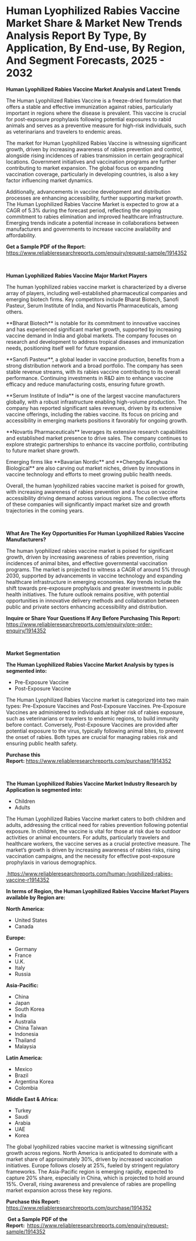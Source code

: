 <p><h1>Human Lyophilized Rabies Vaccine Market Share & Market New Trends Analysis Report By Type, By Application, By End-use, By Region, And Segment Forecasts, 2025 - 2032</h1></p><p><strong>Human Lyophilized Rabies Vaccine Market Analysis and Latest Trends</strong></p>
<p><p>The Human Lyophilized Rabies Vaccine is a freeze-dried formulation that offers a stable and effective immunization against rabies, particularly important in regions where the disease is prevalent. This vaccine is crucial for post-exposure prophylaxis following potential exposures to rabid animals and serves as a preventive measure for high-risk individuals, such as veterinarians and travelers to endemic areas.</p><p>The market for Human Lyophilized Rabies Vaccine is witnessing significant growth, driven by increasing awareness of rabies prevention and control, alongside rising incidences of rabies transmission in certain geographical locations. Government initiatives and vaccination programs are further contributing to market expansion. The global focus on expanding vaccination coverage, particularly in developing countries, is also a key factor influencing market dynamics.</p><p>Additionally, advancements in vaccine development and distribution processes are enhancing accessibility, further supporting market growth. The Human Lyophilized Rabies Vaccine Market is expected to grow at a CAGR of 5.3% during the forecast period, reflecting the ongoing commitment to rabies elimination and improved healthcare infrastructure. Emerging trends indicate a potential increase in collaborations between manufacturers and governments to increase vaccine availability and affordability.</p></p>
<p><strong>Get a Sample PDF of the Report:&nbsp;</strong> <a href="https://www.reliableresearchreports.com/enquiry/request-sample/1914352?utm_campaign=1720&utm_medium=2&utm_source=Github&utm_content=ia&utm_term=19042025&utm_id=human-lyophilized-rabies-vaccine">https://www.reliableresearchreports.com/enquiry/request-sample/1914352</a></p>
<p>&nbsp;</p>
<p><strong>Human Lyophilized Rabies Vaccine Major Market Players</strong></p>
<p><p>The human lyophilized rabies vaccine market is characterized by a diverse array of players, including well-established pharmaceutical companies and emerging biotech firms. Key competitors include Bharat Biotech, Sanofi Pasteur, Serum Institute of India, and Novartis Pharmaceuticals, among others.</p><p>**Bharat Biotech** is notable for its commitment to innovative vaccines and has experienced significant market growth, supported by increasing vaccine demand in India and global markets. The company focuses on research and development to address tropical diseases and immunization needs, positioning itself well for future expansion.</p><p>**Sanofi Pasteur**, a global leader in vaccine production, benefits from a strong distribution network and a broad portfolio. The company has seen stable revenue streams, with its rabies vaccine contributing to its overall performance. Continuing investments in R&D aim to enhance vaccine efficacy and reduce manufacturing costs, ensuring future growth.</p><p>**Serum Institute of India** is one of the largest vaccine manufacturers globally, with a robust infrastructure enabling high-volume production. The company has reported significant sales revenues, driven by its extensive vaccine offerings, including the rabies vaccine. Its focus on pricing and accessibility in emerging markets positions it favorably for ongoing growth.</p><p>**Novartis Pharmaceuticals** leverages its extensive research capabilities and established market presence to drive sales. The company continues to explore strategic partnerships to enhance its vaccine portfolio, contributing to future market share growth.</p><p>Emerging firms like **Bavarian Nordic** and **Chengdu Kanghua Biological** are also carving out market niches, driven by innovations in vaccine technology and efforts to meet growing public health needs.</p><p>Overall, the human lyophilized rabies vaccine market is poised for growth, with increasing awareness of rabies prevention and a focus on vaccine accessibility driving demand across various regions. The collective efforts of these companies will significantly impact market size and growth trajectories in the coming years.</p></p>
<p>&nbsp;</p>
<p><strong>What Are The Key Opportunities For Human Lyophilized Rabies Vaccine Manufacturers?</strong></p>
<p><p>The human lyophilized rabies vaccine market is poised for significant growth, driven by increasing awareness of rabies prevention, rising incidences of animal bites, and effective governmental vaccination programs. The market is projected to witness a CAGR of around 5% through 2030, supported by advancements in vaccine technology and expanding healthcare infrastructure in emerging economies. Key trends include the shift towards pre-exposure prophylaxis and greater investments in public health initiatives. The future outlook remains positive, with potential opportunities in innovative delivery methods and collaboration between public and private sectors enhancing accessibility and distribution.</p></p>
<p><strong>Inquire or Share Your Questions If Any Before Purchasing This Report:</strong> <a href="https://www.reliableresearchreports.com/enquiry/pre-order-enquiry/1914352?utm_campaign=1720&utm_medium=2&utm_source=Github&utm_content=ia&utm_term=19042025&utm_id=human-lyophilized-rabies-vaccine">https://www.reliableresearchreports.com/enquiry/pre-order-enquiry/1914352</a></p>
<p>&nbsp;</p>
<p><strong>Market Segmentation</strong></p>
<p><strong>The Human Lyophilized Rabies Vaccine Market Analysis by types is segmented into:</strong></p>
<p><ul><li>Pre-Exposure Vaccine</li><li>Post-Exposure Vaccine</li></ul></p>
<p><p>The Human Lyophilized Rabies Vaccine market is categorized into two main types: Pre-Exposure Vaccines and Post-Exposure Vaccines. Pre-Exposure Vaccines are administered to individuals at higher risk of rabies exposure, such as veterinarians or travelers to endemic regions, to build immunity before contact. Conversely, Post-Exposure Vaccines are provided after potential exposure to the virus, typically following animal bites, to prevent the onset of rabies. Both types are crucial for managing rabies risk and ensuring public health safety.</p></p>
<p><strong>Purchase this Report:&nbsp;</strong><a href="https://www.reliableresearchreports.com/purchase/1914352?utm_campaign=1720&utm_medium=2&utm_source=Github&utm_content=ia&utm_term=19042025&utm_id=human-lyophilized-rabies-vaccine">https://www.reliableresearchreports.com/purchase/1914352</a></p>
<p>&nbsp;</p>
<p><strong>The Human Lyophilized Rabies Vaccine Market Industry Research by Application is segmented into:</strong></p>
<p><ul><li>Children</li><li>Adults</li></ul></p>
<p><p>The Human Lyophilized Rabies Vaccine market caters to both children and adults, addressing the critical need for rabies prevention following potential exposure. In children, the vaccine is vital for those at risk due to outdoor activities or animal encounters. For adults, particularly travelers and healthcare workers, the vaccine serves as a crucial protective measure. The market’s growth is driven by increasing awareness of rabies risks, rising vaccination campaigns, and the necessity for effective post-exposure prophylaxis in various demographics.</p></p>
<p><a href="https://www.reliableresearchreports.com/human-lyophilized-rabies-vaccine-r1914352?utm_campaign=1720&utm_medium=2&utm_source=Github&utm_content=ia&utm_term=19042025&utm_id=human-lyophilized-rabies-vaccine">&nbsp;https://www.reliableresearchreports.com/human-lyophilized-rabies-vaccine-r1914352</a></p>
<p><strong>In terms of Region, the Human Lyophilized Rabies Vaccine Market Players available by Region are:</strong></p>
<p>
    <p> <strong> North America: </strong>
        <ul>
            <li>United States</li>
            <li>Canada</li>
        </ul>
        </p> 
    <p> <strong> Europe: </strong>
        <ul>
            <li>Germany</li>
            <li>France</li>
            <li>U.K.</li>
            <li>Italy</li>
            <li>Russia</li>
        </ul>
        </p> 
    <p> <strong> Asia-Pacific: </strong>
        <ul>
            <li>China</li>
            <li>Japan</li>
            <li>South Korea</li>
            <li>India</li>
            <li>Australia</li>
            <li>China Taiwan</li>
            <li>Indonesia</li>
            <li>Thailand</li>
            <li>Malaysia</li>
        </ul>
        </p> 
    <p> <strong> Latin America: </strong>
        <ul>
            <li>Mexico</li>
            <li>Brazil</li>
            <li>Argentina Korea</li>
            <li>Colombia</li>
        </ul>
        </p> 
    <p> <strong> Middle East & Africa: </strong>
        <ul>
            <li>Turkey</li>
            <li>Saudi</li>
            <li>Arabia</li>
            <li>UAE</li>
            <li>Korea</li>
        </ul>
    </p>
    </p>
<p><p>The global lyophilized rabies vaccine market is witnessing significant growth across regions. North America is anticipated to dominate with a market share of approximately 30%, driven by increased vaccination initiatives. Europe follows closely at 25%, fueled by stringent regulatory frameworks. The Asia-Pacific region is emerging rapidly, expected to capture 20% share, especially in China, which is projected to hold around 15%. Overall, rising awareness and prevalence of rabies are propelling market expansion across these key regions.</p></p>
<p><strong>Purchase this Report: </strong><a href="https://www.reliableresearchreports.com/purchase/1914352?utm_campaign=1720&utm_medium=2&utm_source=Github&utm_content=ia&utm_term=19042025&utm_id=human-lyophilized-rabies-vaccine">https://www.reliableresearchreports.com/purchase/1914352</a></p>
<p>&nbsp;<strong>Get a Sample PDF of the Report:&nbsp;&nbsp;</strong><a href="https://www.reliableresearchreports.com/enquiry/request-sample/1914352?utm_campaign=1720&utm_medium=2&utm_source=Github&utm_content=ia&utm_term=19042025&utm_id=human-lyophilized-rabies-vaccine">https://www.reliableresearchreports.com/enquiry/request-sample/1914352</a></p>
<p><strong></strong></p>
<p><p></p><p></p><p></p></p>